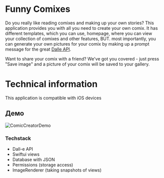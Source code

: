 # Funny Comixes

Do you really like reading comixes and making up your own stories? This application provides you with all you need to create your own comix. It has different templates, which you can use, homepage, where you can view your collection of comixes and other features, BUT. most importantly, you can generate your own pictures for your comix by making up a prompt message for the great [Dalle API](https://openai.com/api/). 

Want to share your comix with a friend? We've got you covered - just press "Save image" and a picture of your comix will be saved to your gallery.

# Technical information
This application is compatible with iOS devices

## Демо
![ComicCreatorDemo](https://user-images.githubusercontent.com/57129022/222514574-a5dd4481-b967-45e9-8f3a-6554e62dfb2f.gif)

### Techstack
 * Dall-e API
 * Swiftui views
 * Database with JSON
 * Permissions (storage access)
 * ImageRenderer (taking snapshots of views)
